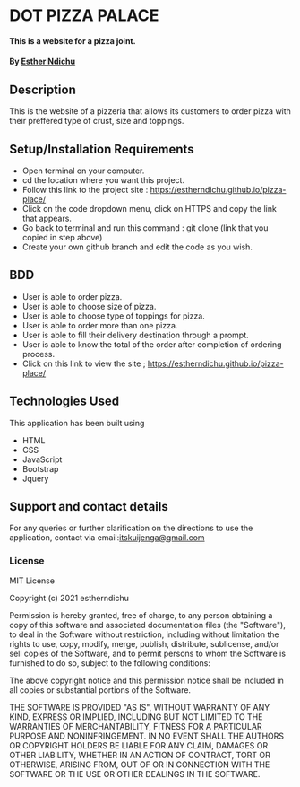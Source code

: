 # DOT PIZZA PALACE
#### This is a website for a pizza joint.
#### By [Esther Ndichu](https://github.com/estherndichu)
## Description
This is the website of a pizzeria that allows its customers to order pizza with their preffered type of crust, size and toppings.
## Setup/Installation Requirements
* Open terminal on your computer.
* cd the location where you want this project.
* Follow this link to the project site : https://estherndichu.github.io/pizza-place/
* Click on the code dropdown menu, click on HTTPS and copy the link that appears.
* Go back to terminal and run this command : git clone (link that you copied in step above)
* Create your own github branch and edit the code as you wish.
## BDD
* User is able to order pizza.
* User is able to choose size of pizza.
* User is able to choose type of toppings for pizza.
* User is able to order more than one pizza.
* User is able to fill their delivery destination through a prompt.
* User is able to know the total of the order after completion of ordering process.
* Click on this link to view the site ; https://estherndichu.github.io/pizza-place/
## Technologies Used
This application has been built using 
* HTML
* CSS
* JavaScript
* Bootstrap
* Jquery
## Support and contact details
For any queries or further clarification on the directions to use the application, contact via email:itskuijenga@gmail.com
### License

MIT License

Copyright (c) 2021 estherndichu

Permission is hereby granted, free of charge, to any person obtaining a copy of this software and associated documentation files (the "Software"), to deal in the Software without restriction, including without limitation the rights to use, copy, modify, merge, publish, distribute, sublicense, and/or sell copies of the Software, and to permit persons to whom the Software is furnished to do so, subject to the following conditions:

The above copyright notice and this permission notice shall be included in all copies or substantial portions of the Software.

THE SOFTWARE IS PROVIDED "AS IS", WITHOUT WARRANTY OF ANY KIND, EXPRESS OR IMPLIED, INCLUDING BUT NOT LIMITED TO THE WARRANTIES OF MERCHANTABILITY, FITNESS FOR A PARTICULAR PURPOSE AND NONINFRINGEMENT. IN NO EVENT SHALL THE AUTHORS OR COPYRIGHT HOLDERS BE LIABLE FOR ANY CLAIM, DAMAGES OR OTHER LIABILITY, WHETHER IN AN ACTION OF CONTRACT, TORT OR OTHERWISE, ARISING FROM, OUT OF OR IN CONNECTION WITH THE SOFTWARE OR THE USE OR OTHER DEALINGS IN THE SOFTWARE.
  